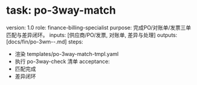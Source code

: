 # task: po-3way-match

version: 1.0
role: finance-billing-specialist
purpose: 完成PO/对账单/发票三单匹配与差异闭环。
inputs: [供应商/PO/发票, 对账单, 差异与处理]
outputs: [docs/fin/po-3wm-<vendor>-<po>.md]
steps:

- 渲染 templates/po-3way-match-tmpl.yaml
- 执行 po-3way-check 清单
  acceptance:
- 匹配完成
- 差异闭环
